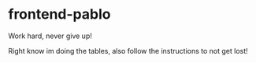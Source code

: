 # frontend-pablo
Work hard, never give up!

Right know im doing the tables, also follow the instructions to not get lost!
